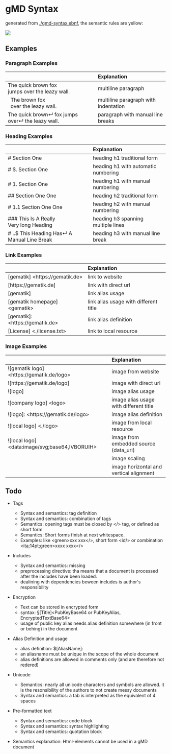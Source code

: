 # gMD Syntax

generated from [./gmd-syntax.ebnf](./gmd-syntax.ebnf), the semantic rules are yellow:

![](https://www.plantuml.com/plantuml/proxy?fmt=svg&cache=no&src=https://raw.githubusercontent.com/volkerdoerr/gmd/main/gmd-syntax.ebnf)

## Examples

### Paragraph Examples

|                                                              | Explanation                          |
| :----------------------------------------------------------- | :----------------------------------- |
| The quick brown fox<br>jumps over the leazy wall.            | multiline paragraph                  |
| &nbsp;&nbsp;The brown fox<br>&nbsp;&nbsp;over the leazy wall. | multiline paragraph with indentation |
| The quick brown↵ fox jumps over↵ the leazy wall.             | paragraph with manual line breaks    |

### Heading Examples

|                                               | Explanation                         |
| :-------------------------------------------- | :---------------------------------- |
| # Section One                                 | heading h1 traditional form         |
| # $. Section One                              | heading h1 with automatic numbering |
| # 1. Section One                              | heading h1 with manual numbering    |
| ## Section One One                            | heading h2 traditional form         |
| # 1.1 Section One One                         | heading h2 with manual numbering    |
| ### This Is A Really<br>Very long Heading     | heading h3 spanning multiple lines  |
| # $.$.$ This Heading Has↵ A Manual Line Break | heading h3 with manual line break   |

### Link Examples

|                                         | Explanation                           |
| :-------------------------------------- | :------------------------------------ |
| \[gematik\] \<https[]()://gematik.de\>  | link to website                       |
| \[https[]()://gematik.de]               | link with direct url                  |
| \[gematik\]                             | link alias usage                      |
| \[gematik homepage\] \<gematik\>        | link alias usage with different title |
| \[gematik\]: \<https[]()://gematik.de\> | link alias definition                 |
| \[License] \<./license.txt\>            | link to local resource                |

### Image Examples

|                                                    | Explanation                             |
| :------------------------------------------------- | :-------------------------------------- |
| !\[gematik logo\] \<https[]()://gematik.de/logo\>  | image from website                      |
| !\[https[]()://gematik.de/logo\]                   | image with direct url                   |
| !\[logo\]                                          | image alias usage                       |
| !\[company logo\] \<logo\>                         | image alias usage with different title  |
| !\[logo\]: \<https[]()://gematik.de/logo\>         | image alias definition                  |
| !\[local logo\] \<./logo\>                         | image from local resource               |
| !\[local logo\] \<data:image/svg;base64,IVBORUIH\> | image from embedded source (data_uri)   |
|                                                    | image scaling                           |
|                                                    | image horizontal and vertical alignment |

## Todo

- Tags
  - Syntax and semantics: tag definition
  - Syntax and semantics: combination of tags 
  - Semantics: opening tags must be closed by \</\> tag,  or defined as  short form
  - Semantics: Short forms finish at next whitespace.
  - Examples: like \<green\>xxx xxx\</\>, short form <id/\> or combination \<ita;14pt;green\>xxxx xxxx\</\>
  
- Includes  
  - Syntax and semantics: missing
  - preprocessing directive: tha means that a document is processed after the includes have been loaded.
  - dealining with dependencies beween includes is author's responsibility
  
- Encryption
  - Text can be stored in encrypted form
  - syntax: §[Title]<PubKeyBase64 or PubKeyAlias, EncryptedTextBase64> 
  - usage of public key alias needs alias definition somewhere (in front or behing) in the document

- Alias Definition and usage
  - alias definition: $[AliasName]: <AliasValue>
  - an aliasname must be unique in the scope of the whole document
  - alias definitions are allowed in comments only (and are therefore not redered)
  
- Unicode  
  - Semantics: nearly all unicode characters and symbols are allowed. it is the resonsibility of the authors to not create messy documents  
  - Syntax and semantics: a tab is interpreted as the equivalent of 4 spaces

- Pre-formatted text
  - Syntax and semantics: code block
  - Syntax and semantics: syntax highlighting
  - Syntax and semantics: quotation block

- Semantics explanation: Html-elements cannot be used in a gMD document









